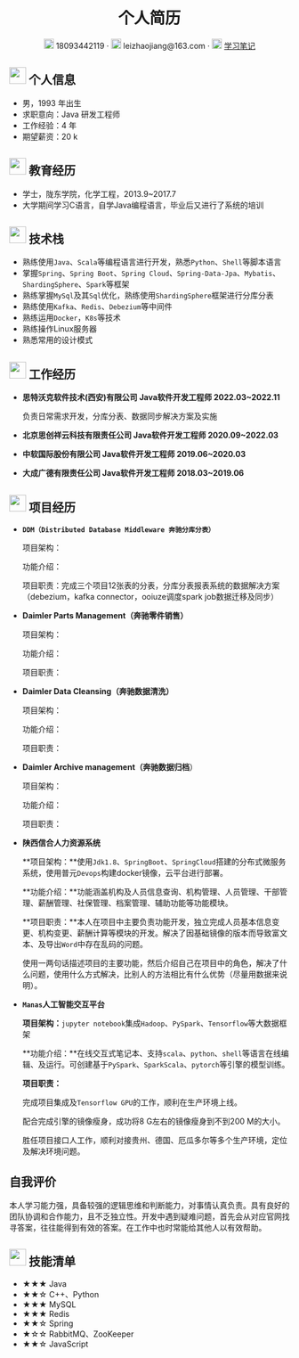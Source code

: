  <center>
     <h1>个人简历</h1>
     <div>
         <span>
             <img src="assets/phone-solid.svg" width="18px">
             18093442119
         </span>
         ·
         <span>
             <img src="assets/envelope-solid.svg" width="18px">
             leizhaojiang@163.com
         </span>
         ·
         <span>
             <img src="assets/github-brands.svg" width="18px">
             <a href="https://github.com/leizhaojiang/advanced-programming-note">学习笔记</a>
         </span>
     </div>
 </center>



 ## <img src="assets/info-circle-solid.svg" width="30px"> 个人信息 

 - 男，1993 年出生
 - 求职意向：Java 研发工程师
 - 工作经验：4 年
 - 期望薪资：20 k

## <img src="assets/graduation-cap-solid.svg" width="30px"> 教育经历

- 学士，陇东学院，化学工程，2013.9~2017.7
- 大学期间学习C语言，自学Java编程语言，毕业后又进行了系统的培训

## <img src="assets/tools-solid.svg" width="30px"> 技术栈

- 熟练使用`Java`、`Scala`等编程语言进行开发，熟悉`Python`、`Shell`等脚本语言
- 掌握`Spring`、`Spring Boot`、`Spring Cloud`、`Spring-Data-Jpa`、`Mybatis`、`ShardingSphere`、`Spark`等框架
- 熟练掌握`MySql`及其`Sql`优化，熟练使用`ShardingSphere`框架进行分库分表
- 熟练使用`Kafka`、`Redis`、`Debezium`等中间件
- 熟练运用`Docker`，`K8s`等技术
- 熟练操作Linux服务器
- 熟悉常用的设计模式

## <img src="assets/briefcase-solid.svg" width="30px"> 工作经历

- **思特沃克软件技术(西安)有限公司 	  Java软件开发工程师		 2022.03~2022.11**

   负责日常需求开发，分库分表、数据同步解决方案及实施
   
   
   
- **北京思创祥云科技有限责任公司	     Java软件开发工程师	     2020.09~2022.03**

   
  
- **中软国际股份有限公司			            Java软件开发工程师	     2019.06~2020.03**

   
  
- **大成广德有限责任公司			            Java软件开发工程师	     2018.03~2019.06**

   
  
   

## <img src="assets/project-diagram-solid.svg" width="30px"> 项目经历

- **`DDM（Distributed Database Middleware 奔驰分库分表）`**

  项目架构：

  功能介绍：

  项目职责：完成三个项目12张表的分表，分库分表报表系统的数据解决方案（debezium，kafka connector，ooiuze调度spark job数据迁移及同步）

  

- **Daimler Parts Management（奔驰零件销售）**

  项目架构：

  功能介绍：

  项目职责：



- **Daimler Data Cleansing（奔驰数据清洗）**

  项目架构：

  功能介绍：

  项目职责：

  

- **Daimler Archive management（奔驰数据归档**）

  项目架构：

  功能介绍：

  项目职责：

  

- **陕西信合人力资源系统**

  

  **项目架构：**使用`Jdk1.8`、`SpringBoot`、`SpringCloud`搭建的分布式微服务系统，使用普元`Devops`构建docker镜像，云平台进行部署。
  
  **功能介绍：**功能涵盖机构及人员信息查询、机构管理、人员管理、干部管理、薪酬管理、社保管理、档案管理、辅助功能等功能模块。 
  
  **项目职责：**本人在项目中主要负责功能开发，独立完成人员基本信息变更、机构变更、薪酬计算等模块的开发。解决了因基础镜像的版本而导致富文本、及导出`Word`中存在乱码的问题。
  
  
  
  使用一两句话描述项目的主要功能，然后介绍自己在项目中的角色，解决了什么问题，使用什么方式解决，比别人的方法相比有什么优势（尽量用数据来说明）。
  
  
  
- **`Manas`人工智能交互平台**

  
  
  **项目架构：**`jupyter notebook`集成`Hadoop`、`PySpark`、`Tensorflow`等大数据框架
  
  **功能介绍：**在线交互式笔记本、支持`scala`、`python`、`shell`等语言在线编辑、及运行。可创建基于`PySpark`、`SparkScala`、`pytorch`等引擎的模型训练。
  
  **项目职责：**
  
  完成项目集成及`Tensorflow GPU`的工作，顺利在生产环境上线。
  
  配合完成引擎的镜像瘦身，成功将8 G左右的镜像瘦身到不到200 M的大小。
  
  胜任项目接口人工作，顺利对接贵州、德国、厄瓜多尔等多个生产环境，定位及解决环境问题。
  
  
  
## 自我评价

​       本人学习能力强，具备较强的逻辑思维和判断能力，对事情认真负责。具有良好的团队协调和合作能力，且不乏独立性。开发中遇到疑难问题，首先会从对应官网找寻答案，往往能得到有效的答案。在工作中也时常能给其他人以有效帮助。



## <img src="assets/tools-solid.svg" width="30px"> 技能清单

- ★★★ Java
- ★★☆ C++、Python
- ★★★ MySQL
- ★★★ Redis
- ★★☆ Spring
- ★☆☆ RabbitMQ、ZooKeeper
- ★★☆ JavaScript